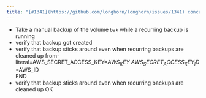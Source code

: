 ```yaml
---
title: "[#1341](https://github.com/longhorn/longhorn/issues/1341) concurrent backup test"
---
```

- Take a manual backup of the volume `bak` while a recurring backup is running
- verify that backup got created
- verify that backup sticks around even when recurring backups are cleaned up 
from-literal=AWS_SECRET_ACCESS_KEY=$AWS_KEY \
AWS_SECRET_ACCESS_KEY_ID=$AWS_ID \
END
- verify that backup sticks around even when recurring backups are cleaned up
OK
